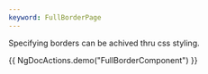 ```yaml
---
keyword: FullBorderPage
---
```


Specifying borders can be achived thru css styling.

{{ NgDocActions.demo("FullBorderComponent") }}
